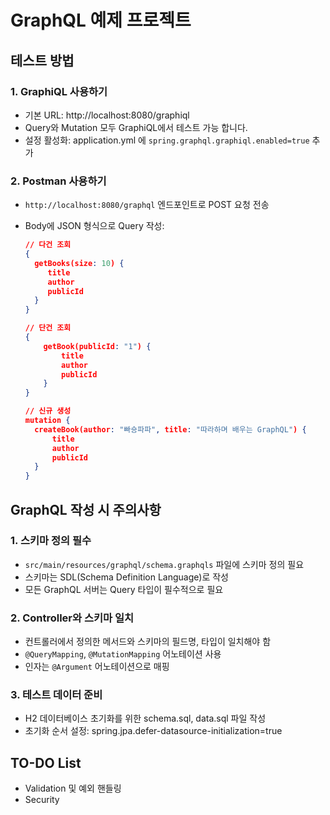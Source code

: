 # GraphQL 예제 프로젝트

## 테스트 방법

### 1. GraphiQL 사용하기

- 기본 URL: http://localhost:8080/graphiql
- Query와 Mutation 모두 GraphiQL에서 테스트 가능 합니다.
- 설정 활성화: application.yml 에 `spring.graphql.graphiql.enabled=true` 추가

### 2. Postman 사용하기

- `http://localhost:8080/graphql` 엔드포인트로 POST 요청 전송
- Body에 JSON 형식으로 Query 작성:

    ```json
    // 다건 조회
    {
      getBooks(size: 10) {
         title
         author
         publicId
      }
    }
  
    // 단건 조회
    {
        getBook(publicId: "1") {
            title
            author
            publicId
        }
    }
  
    // 신규 생성
    mutation {
      createBook(author: "빠숑파파", title: "따라하며 배우는 GraphQL") {
          title
          author
          publicId
      }
    }
    ```

## GraphQL 작성 시 주의사항

### 1. 스키마 정의 필수

- `src/main/resources/graphql/schema.graphqls` 파일에 스키마 정의 필요
- 스키마는 SDL(Schema Definition Language)로 작성
- 모든 GraphQL 서버는 Query 타입이 필수적으로 필요

### 2. Controller와 스키마 일치

- 컨트롤러에서 정의한 메서드와 스키마의 필드명, 타입이 일치해야 함
- `@QueryMapping`, `@MutationMapping` 어노테이션 사용
- 인자는 `@Argument` 어노테이션으로 매핑

### 3. 테스트 데이터 준비

- H2 데이터베이스 초기화를 위한 schema.sql, data.sql 파일 작성
- 초기화 순서 설정: spring.jpa.defer-datasource-initialization=true

## TO-DO List
- Validation 및 예외 핸들링
- Security 